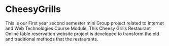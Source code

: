 # CheesyGrills
This is our First year second semester mini Group project related to Internet and Web Technologies Course Module. This Cheesy Grills Restaurant Online table reservation website project is developed to transform the old and traditional methods that the restaurants.
